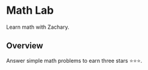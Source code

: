 # Math Lab
Learn math with Zachary.

## Overview
Answer simple math problems to earn three stars ⭐️⭐️⭐️.
